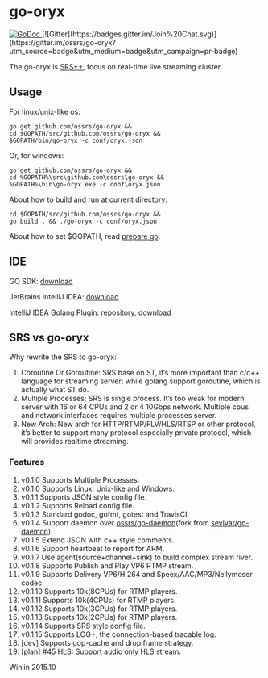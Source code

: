 # go-oryx

<a href="https://godoc.org/github.com/ossrs/go-oryx">
    <img src="https://godoc.org/github.com/ossrs/go-oryx?status.svg" alt="GoDoc">
</a>
[![Gitter](https://badges.gitter.im/Join%20Chat.svg)](https://gitter.im/ossrs/go-oryx?utm_source=badge&utm_medium=badge&utm_campaign=pr-badge)

The go-oryx is [SRS++][srs], focus on real-time live streaming cluster.

## Usage

For linux/unix-like os:

```
go get github.com/ossrs/go-oryx &&
cd $GOPATH/src/github.com/ossrs/go-oryx &&
$GOPATH/bin/go-oryx -c conf/oryx.json
```

Or, for windows:

```
go get github.com/ossrs/go-oryx &&
cd %GOPATH%\src\github.com\ossrs\go-oryx &&
%GOPATH%\bin\go-oryx.exe -c conf\oryx.json
```

About how to build and run at current directory:

```
cd $GOPATH/src/github.com/ossrs/go-oryx &&
go build . && ./go-oryx -c conf/oryx.json
```

About how to set $GOPATH, read [prepare go][go-prepare].

## IDE

GO SDK: [download][go-download]

JetBrains IntelliJ IDEA: [download][go-ide]

IntelliJ IDEA Golang Plugin: [repository][go-ide-plugin], [download][go-ide-plugin-download]

## SRS vs go-oryx

Why rewrite the SRS to go-oryx:

1. Coroutine Or Goroutine: SRS base on ST, it’s more important than c/c++ language for streaming server; while golang support goroutine, which is actually what ST do.
1. Multiple Processes: SRS is single process. It’s too weak for modern server with 16 or 64 CPUs and 2 or 4 10Gbps network. Multiple cpus and network interfaces requires multiple processes server.
1. New Arch: New arch for HTTP/RTMP/FLV/HLS/RTSP or other protocol, it’s better to support many protocol especially private protocol, which will provides realtime streaming.

### Features

1. v0.1.0 Supports Multiple Processes.
1. v0.1.0 Supports Linux, Unix-like and Windows.
1. v0.1.1 Supports JSON style config file.
1. v0.1.2 Supports Reload config file.
1. v0.1.3 Standard godoc, gofmt, gotest and TravisCI.
1. v0.1.4 Support daemon over [ossrs/go-daemon][go-daemon](fork from [sevlyar/go-daemon][fork-go-daemon]).
1. v0.1.5 Extend JSON with c++ style comments.
1. v0.1.6 Support heartbeat to report for ARM.
1. v0.1.7 Use agent(source+channel+sink) to build complex stream river.
1. v0.1.8 Supports Publish and Play VP6 RTMP stream.
1. v0.1.9 Supports Delivery VP6/H.264 and Speex/AAC/MP3/Nellymoser codec.
1. v0.1.10 Supports 10k(8CPUs) for RTMP players.
1. v0.1.11 Supports 10k(4CPUs) for RTMP players.
1. v0.1.12 Supports 10k(3CPUs) for RTMP players.
1. v0.1.13 Supports 10k(2CPUs) for RTMP players.
1. v0.1.14 Supports SRS style config file.
1. v0.1.15 Supports LOG+, the connection-based tracable log.
1. [dev] Supports gop-cache and drop frame strategy.
1. [plan] [#45](../../issues/45) HLS: Support audio only HLS stream. 

Winlin 2015.10

[srs]: https://github.com/ossrs/srs

[go-download]: http://www.golangtc.com/download
[go-prepare]: http://blog.csdn.net/win_lin/article/details/40618671
[go-ide]: http://www.jetbrains.com/idea/download
[go-ide-plugin]: https://github.com/go-lang-plugin-org/go-lang-idea-plugin
[go-ide-plugin-download]: https://plugins.jetbrains.com/plugin/5047
[go-daemon]: http://github.com/ossrs/go-daemon
[fork-go-daemon]: http://github.com/sevlyar/go-daemon
